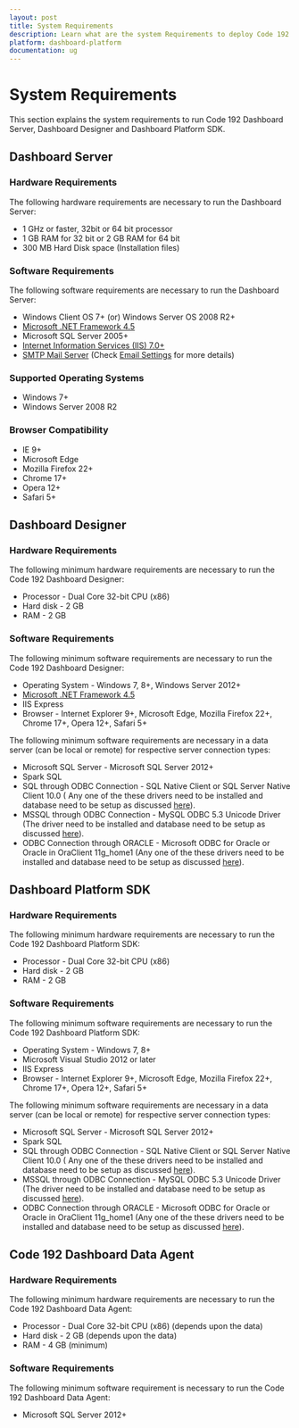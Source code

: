```yaml
---
layout: post
title: System Requirements 
description: Learn what are the system Requirements to deploy Code 192 Dashboard Platform in your machine.
platform: dashboard-platform
documentation: ug
---
```


# System Requirements

This section explains the system requirements to run Code 192 Dashboard Server, Dashboard Designer and Dashboard Platform SDK. 

## Dashboard Server

### Hardware Requirements

The following hardware requirements are necessary to run the Dashboard Server:

 * 1 GHz or faster, 32bit or 64 bit processor
 * 1 GB RAM for 32 bit or 2 GB RAM for 64 bit
 * 300 MB Hard Disk space (Installation files)

### Software Requirements

The following software requirements are necessary to run the Dashboard Server:

* Windows Client OS 7+ (or) Windows Server OS 2008 R2+
* [Microsoft .NET Framework 4.5](https://www.microsoft.com/en-in/download/details.aspx?id=30653)
* Microsoft SQL Server 2005+
* [Internet Information Services (IIS) 7.0+](https://en.wikipedia.org/wiki/Internet_Information_Services)
* [SMTP Mail Server](https://en.wikipedia.org/wiki/Simple_Mail_Transfer_Protocol) (Check [Email Settings](/dashboard-platform/dashboard-server/site-settings/email-settings) for more details)

### Supported Operating Systems

* Windows 7+
* Windows Server 2008 R2

### Browser Compatibility

* IE 9+
* Microsoft Edge
* Mozilla Firefox 22+
* Chrome 17+
* Opera 12+
* Safari 5+

## Dashboard Designer

### Hardware Requirements
     
The following minimum hardware requirements are necessary to run the Code 192 Dashboard Designer:
	 
* Processor - Dual Core 32-bit CPU (x86)
* Hard disk - 2 GB
* RAM - 2 GB

### Software Requirements

The following minimum software requirements are necessary to run the Code 192 Dashboard Designer:

* Operating System - Windows 7, 8+, Windows Server 2012+ 
* [Microsoft .NET Framework 4.5](https://www.microsoft.com/en-in/download/details.aspx?id=30653)
* IIS Express
* Browser - Internet Explorer 9+, Microsoft Edge, Mozilla Firefox 22+, Chrome 17+, Opera 12+, Safari 5+
     
The following minimum software requirements are necessary in a data server (can be local or remote) for respective server connection types:

* Microsoft SQL Server - Microsoft SQL Server 2012+
* Spark SQL
* SQL through ODBC Connection - SQL Native Client or SQL Server Native Client 10.0 ( Any one of the these drivers need to be installed and database need to be setup as discussed [here](/en-us/dashboard-platform/dashboard-designer/connecting-to-data/connecting-to-data#setting-up-an-odbc-enabled-sql-server-database)).             
* MSSQL through ODBC Connection -  MySQL ODBC 5.3 Unicode Driver (The driver need to be installed and database need to be setup as discussed [here](/en-us/dashboard-platform/dashboard-designer/connecting-to-data/connecting-to-data#setting-up-an-odbc-enabled-mysql-database)).                 
* ODBC Connection through ORACLE - Microsoft ODBC for Oracle or  Oracle in OraClient 11g_home1 (Any one of the these drivers need to be installed and database need to be setup as discussed [here](/en-us/dashboard-platform/dashboard-designer/connecting-to-data/connecting-to-data#setting-up-an-odbc-enabled-oracle-database)).
                     
## Dashboard Platform SDK

### Hardware Requirements
     
The following minimum hardware requirements are necessary to run the Code 192 Dashboard Platform SDK:
	 
* Processor - Dual Core 32-bit CPU (x86)
* Hard disk - 2 GB
* RAM - 2 GB
	 
### Software Requirements

The following minimum software requirements are necessary to run the Code 192 Dashboard Platform SDK:

* Operating System - Windows 7, 8+
* Microsoft Visual Studio 2012 or later
* IIS Express
* Browser - Internet Explorer 9+, Microsoft Edge, Mozilla Firefox 22+, Chrome 17+, Opera 12+, Safari 5+
	 
The following minimum software requirements are necessary in a data server (can be local or remote) for respective server connection types:

* Microsoft SQL Server - Microsoft SQL Server 2012+
* Spark SQL 
* SQL through ODBC Connection - SQL Native Client or SQL Server Native Client 10.0 ( Any one of the these drivers need to be installed and database need to be setup as discussed [here](/en-us/dashboard-platform/dashboard-designer/connecting-to-data/connecting-to-data#setting-up-an-odbc-enabled-sql-server-database)).             
* MSSQL through ODBC Connection -  MySQL ODBC 5.3 Unicode Driver (The driver need to be installed and database need to be setup as discussed [here](/en-us/dashboard-platform/dashboard-designer/connecting-to-data/connecting-to-data#setting-up-an-odbc-enabled-mysql-database)).                 
* ODBC Connection through ORACLE - Microsoft ODBC for Oracle or  Oracle in OraClient 11g_home1 (Any one of the these drivers need to be installed and database need to be setup as discussed [here](/en-us/dashboard-platform/dashboard-designer/connecting-to-data/connecting-to-data#setting-up-an-odbc-enabled-oracle-database)).
	 
## Code 192 Dashboard Data Agent

### Hardware Requirements

The following minimum hardware requirements are necessary to run the Code 192 Dashboard Data Agent:

* Processor - Dual Core 32-bit CPU (x86) (depends upon the data)
* Hard disk - 2 GB (depends upon the data)
* RAM - 4 GB (minimum)

### Software Requirements

The following minimum software requirement is necessary to run the Code 192 Dashboard Data Agent:

* Microsoft SQL Server 2012+ 
